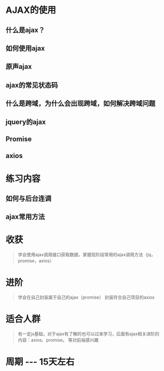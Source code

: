 # AJAX的使用

## 什么是ajax？

## 如何使用ajax

## 原声ajax

## ajax的常见状态码

## 什么是跨域，为什么会出现跨域，如何解决跨域问题

## jquery的ajax

## Promise

## axios

# 练习内容

## 如何与后台连调

## ajax常用方法

# 收获

> 学会使用ajax调用接口获取数据，掌握现阶段常用的ajax调用方法（jq，promise，axios）

# 进阶

> 学会在自己封装属于自己的ajax（promise）
> 封装符合自己项目的axios

# 适合人群

> 有一定js基础，对于ajax有了解的也可以过来学习，后面有ajax相关进阶的内容：axios、promise。
> 等对前端感兴趣

# 周期 --- 15天左右



